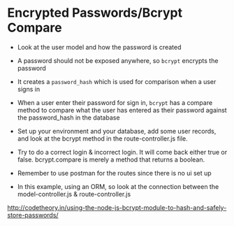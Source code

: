 # Encrypted Passwords/Bcrypt Compare

* Look at the user model and how the password is created
* A password should not be exposed anywhere, so ```bcrypt``` encrypts the password
* It creates a ```password_hash``` which is used for comparison when a user signs in
* When a user enter their password for sign in, ```bcrypt``` has a compare method to compare what the user has entered as their password against the password_hash in the database
* Set up your environment and your database, add some user records, and look at the bcrypt method in the route-controller.js file.
* Try to do a correct login & incorrect login. It will come back either true or false. bcrypt.compare is merely a method that returns a boolean.
* Remember to use postman for the routes since there is no ui set up

* In this example, using an ORM, so look at the connection between the model-controller.js & route-controller.js

http://codetheory.in/using-the-node-js-bcrypt-module-to-hash-and-safely-store-passwords/